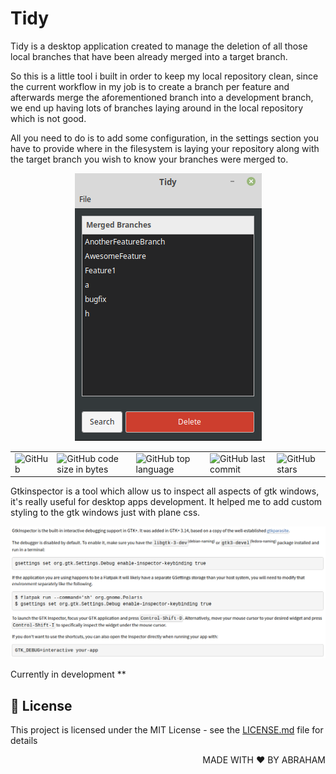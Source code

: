 # Tidy

Tidy is a desktop application created to manage the deletion of all those local branches that have been already merged into a target branch.

So this is a little tool i built in order to keep my local repository clean, since the current workflow in my job is to create a branch per feature and afterwards merge the aforementioned branch into a development branch, we end up having lots of branches laying around in the local repository which is not good.

All you need to do is to add some configuration, in the settings section you have to provide where in the filesystem is laying your repository along with the target branch you wish to know your branches were merged to.

<p align="center">
  <img src="./tidy.png" alt="tidy" />  
</p>

<table border="0" cellspacing="0" cellpadding="0" style="border-collapse: collapse; border: none;">
  <tr>
    <td><img alt="GitHub" src="https://img.shields.io/github/license/wwleak/tidy?style=for-the-badge"></td>
    <td><img alt="GitHub code size in bytes" src="https://img.shields.io/github/languages/code-size/wwleak/tidy?style=for-the-badge"></td>
    <td><img alt="GitHub top language" src="https://img.shields.io/github/languages/top/wwleak/tidy?style=for-the-badge"></td>
    <td><img alt="GitHub last commit" src="https://img.shields.io/github/last-commit/wwleak/tidy?style=for-the-badge"></td>
    <td><img alt="GitHub stars" src="https://img.shields.io/github/stars/wwleak/tidy?style=for-the-badge"></td>
  </tr>
</table>

Gtkinspector is a tool which allow us to inspect all aspects of gtk windows, it's really useful for desktop apps development. It helped me to add custom styling to the gtk windows just with plane css.

<p align="center">
  <img src="inspector.png" name="inspector" />
</p>

Currently in development **

## :pushpin: License

This project is licensed under the MIT License - see the [LICENSE.md](LICENSE.md) file for details

<p align="right">MADE WITH ❤ BY ABRAHAM</p>
